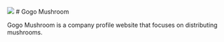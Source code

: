<img src="https://gogomushroom.com/gogo/assets/img/headlogo.png">
# Gogo Mushroom
<p>Gogo Mushroom is a company profile website that focuses on distributing mushrooms.</p>